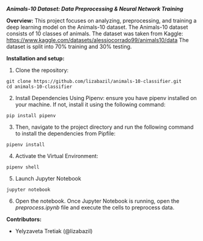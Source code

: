 ***Animals-10 Dataset: Data Preprocessing & Neural Network Training***

**Overview:**
This project focuses on analyzing, preprocessing, and training a deep learning model on the Animals-10 dataset. 
The Animals-10 dataset consists of 10 classes of animals. 
The dataset was taken from Kaggle: https://www.kaggle.com/datasets/alessiocorrado99/animals10/data
The dataset is split into 70% training and 30% testing. 

**Installation and setup:**
1. Clone the repository:
```
git clone https://github.com/lizabazil/animals-10-classifier.git
cd animals-10-classifier
```
2. Install Dependencies Using Pipenv:
ensure you have pipenv installed on your machine. If not, install it using the following command:
```
pip install pipenv
```
3. Then, navigate to the project directory and run the following command to install the dependencies from Pipfile:
```
pipenv install
```
4. Activate the Virtual Environment:
```
pipenv shell
```
5. Launch Jupyter Notebook
```
jupyter notebook
```
6. Open the notebook.
Once Jupyter Notebook is running, open the *preprocess.ipynb* file and execute the cells to preprocess data.

**Contributors:**
- Yelyzaveta Tretiak (@lizabazil)
